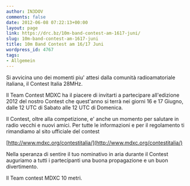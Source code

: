 ```yaml
---
author: IN3DOV
comments: false
date: 2012-06-08 07:22:13+00:00
layout: page
link: https://drc.bz/10m-band-contest-am-1617-juni/
slug: 10m-band-contest-am-1617-juni
title: 10m Band Contest am 16/17 Juni
wordpress_id: 4767
tags:
- Allgemein
---
```


Si avvicina uno dei momenti piu' attesi dalla comunità radioamatoriale italiana, il Contest Italia 28MHz.




Il Team Contest MDXC ha il piacere di invitarti a partecipare all'edizione 2012 del nostro Contest che quest'anno si terrà nei giorni 16 e 17 Giugno, dalle 12 UTC di Sabato alle 12 UTC di Domenica.




Il Contest, oltre alla competizione, e' anche un momento per salutare in radio vecchi e nuovi amici. Per tutte le informazioni e per il regolamento ti rimandiamo al sito ufficiale del contest


[http://www.mdxc.org/contestitalia/](http://www.mdxc.org/contestitalia/)


Nella speranza di sentire il tuo nominativo in aria durante il Contest auguriamo a tutti i partecipanti una buona propagazione e un buon divertimento.




Il Team contest MDXC 10 metri.
